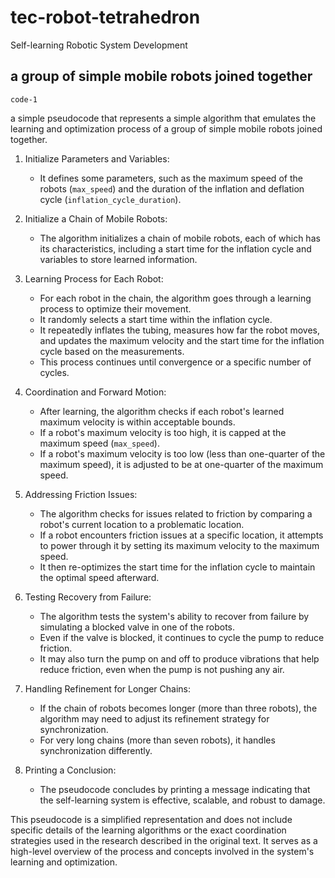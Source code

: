 # tec-robot-tetrahedron
Self-learning Robotic System Development

## a group of simple mobile robots joined together

`code-1`

a simple pseudocode that represents a simple algorithm that emulates the learning and optimization process of a group of simple mobile robots joined together. 

1. Initialize Parameters and Variables:
   - It defines some parameters, such as the maximum speed of the robots (`max_speed`) and the duration of the inflation and deflation cycle (`inflation_cycle_duration`).

2. Initialize a Chain of Mobile Robots:
   - The algorithm initializes a chain of mobile robots, each of which has its characteristics, including a start time for the inflation cycle and variables to store learned information.

3. Learning Process for Each Robot:
   - For each robot in the chain, the algorithm goes through a learning process to optimize their movement.
   - It randomly selects a start time within the inflation cycle.
   - It repeatedly inflates the tubing, measures how far the robot moves, and updates the maximum velocity and the start time for the inflation cycle based on the measurements.
   - This process continues until convergence or a specific number of cycles.

4. Coordination and Forward Motion:
   - After learning, the algorithm checks if each robot's learned maximum velocity is within acceptable bounds.
   - If a robot's maximum velocity is too high, it is capped at the maximum speed (`max_speed`).
   - If a robot's maximum velocity is too low (less than one-quarter of the maximum speed), it is adjusted to be at one-quarter of the maximum speed.

5. Addressing Friction Issues:
   - The algorithm checks for issues related to friction by comparing a robot's current location to a problematic location.
   - If a robot encounters friction issues at a specific location, it attempts to power through it by setting its maximum velocity to the maximum speed.
   - It then re-optimizes the start time for the inflation cycle to maintain the optimal speed afterward.

6. Testing Recovery from Failure:
   - The algorithm tests the system's ability to recover from failure by simulating a blocked valve in one of the robots.
   - Even if the valve is blocked, it continues to cycle the pump to reduce friction.
   - It may also turn the pump on and off to produce vibrations that help reduce friction, even when the pump is not pushing any air.

7. Handling Refinement for Longer Chains:
   - If the chain of robots becomes longer (more than three robots), the algorithm may need to adjust its refinement strategy for synchronization.
   - For very long chains (more than seven robots), it handles synchronization differently.

8. Printing a Conclusion:
   - The pseudocode concludes by printing a message indicating that the self-learning system is effective, scalable, and robust to damage.

This pseudocode is a simplified representation and does not include specific details of the learning algorithms or the exact coordination strategies used in the research described in the original text. It serves as a high-level overview of the process and concepts involved in the system's learning and optimization.


